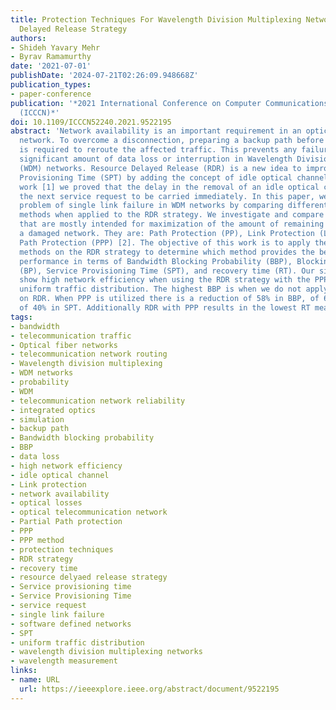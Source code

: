 ```yaml
---
title: Protection Techniques For Wavelength Division Multiplexing Networks using Resource
  Delayed Release Strategy
authors:
- Shideh Yavary Mehr
- Byrav Ramamurthy
date: '2021-07-01'
publishDate: '2024-07-21T02:26:09.948668Z'
publication_types:
- paper-conference
publication: '*2021 International Conference on Computer Communications and Networks
  (ICCCN)*'
doi: 10.1109/ICCCN52240.2021.9522195
abstract: 'Network availability is an important requirement in an optical telecommunication
  network. To overcome a disconnection, preparing a backup path before failure happens
  is required to reroute the affected traffic. This prevents any failure causing a
  significant amount of data loss or interruption in Wavelength Division Multiplexing
  (WDM) networks. Resource Delayed Release (RDR) is a new idea to improve the Service
  Provisioning Time (SPT) by adding the concept of idle optical channels. In earlier
  work [1] we proved that the delay in the removal of an idle optical channel helps
  the next service request to be carried immediately. In this paper, we address the
  problem of single link failure in WDM networks by comparing different protection
  methods when applied to the RDR strategy. We investigate and compare three algorithms
  that are mostly intended for maximization of the amount of remaining bandwidth over
  a damaged network. They are: Path Protection (PP), Link Protection (LP), and Partial
  Path Protection (PPP) [2]. The objective of this work is to apply the above protection
  methods on the RDR strategy to determine which method provides the best network
  performance in terms of Bandwidth Blocking Probability (BBP), Blocking Probability
  (BP), Service Provisioning Time (SPT), and recovery time (RT). Our simulation results
  show high network efficiency when using the RDR strategy with the PPP method for
  uniform traffic distribution. The highest BBP is when we do not apply any protection
  on RDR. When PPP is utilized there is a reduction of 58% in BBP, of 64% in BP, and
  of 40% in SPT. Additionally RDR with PPP results in the lowest RT measured.'
tags:
- bandwidth
- telecommunication traffic
- Optical fiber networks
- telecommunication network routing
- Wavelength division multiplexing
- WDM networks
- probability
- WDM
- telecommunication network reliability
- integrated optics
- simulation
- backup path
- Bandwidth blocking probability
- BBP
- data loss
- high network efficiency
- idle optical channel
- Link protection
- network availability
- optical losses
- optical telecommunication network
- Partial Path protection
- PPP
- PPP method
- protection techniques
- RDR strategy
- recovery time
- resource delyaed release strategy
- Service provisioning time
- Service Provisioning Time
- service request
- single link failure
- software defined networks
- SPT
- uniform traffic distribution
- wavelength division multiplexing networks
- wavelength measurement
links:
- name: URL
  url: https://ieeexplore.ieee.org/abstract/document/9522195
---
```

